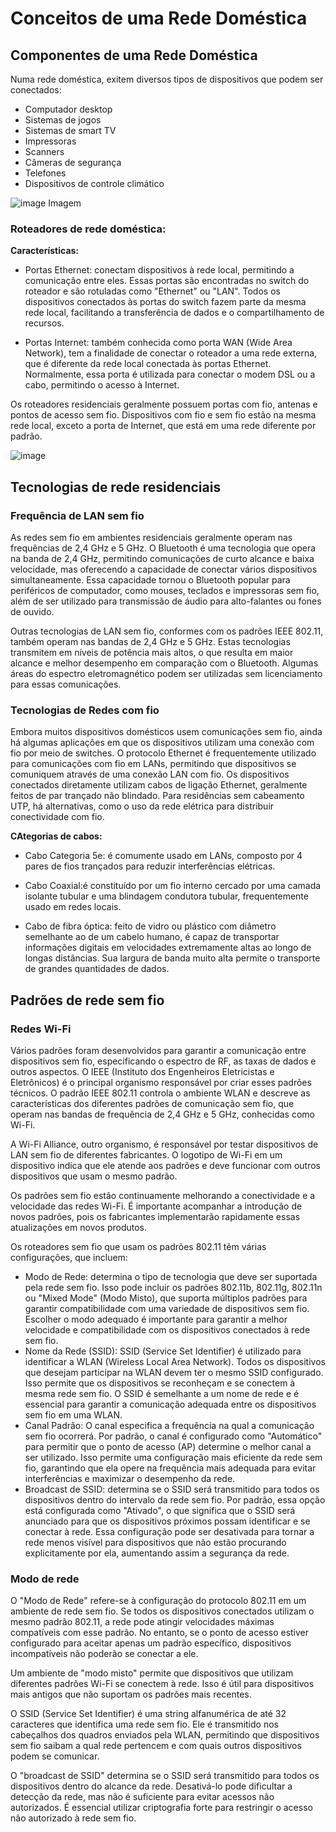 # Conceitos de uma Rede Doméstica

## Componentes de uma Rede Doméstica

Numa rede doméstica, exitem diversos tipos de dispositivos que podem ser conectados:

- Computador desktop
- Sistemas de jogos
- Sistemas de smart TV
- Impressoras
- Scanners
- Câmeras de segurança
- Telefones
- Dispositivos de controle climático

![image](https://github.com/micvet/quality-assurance/assets/86981990/977a90c2-6868-4513-a5ce-c289395484fb)
Imagem 

### Roteadores de rede doméstica:

**Características:**

* Portas Ethernet: conectam dispositivos à rede local, permitindo a comunicação entre eles. Essas portas são encontradas no switch do roteador e são rotuladas 
como "Ethernet" ou "LAN". Todos os dispositivos conectados às portas do switch fazem parte da mesma rede local, facilitando a transferência de dados e o 
compartilhamento de recursos.

* Portas Internet: também conhecida como porta WAN (Wide Area Network), tem a finalidade de conectar o roteador a uma rede externa, que é diferente da rede local 
conectada às portas Ethernet. Normalmente, essa porta é utilizada para conectar o modem DSL ou a cabo, permitindo o acesso à Internet.

Os roteadores residenciais geralmente possuem portas com fio, antenas e pontos de acesso sem fio. Dispositivos com fio e sem fio estão na mesma rede local, 
exceto a porta de Internet, que está em uma rede diferente por padrão.

![image](https://github.com/micvet/quality-assurance/assets/86981990/b0609d3b-b6c0-4d56-ad14-f68d6e97638d)

## Tecnologias de rede residenciais

### Frequência de LAN sem fio

As redes sem fio em ambientes residenciais geralmente operam nas frequências de 2,4 GHz e 5 GHz. O Bluetooth é uma tecnologia que opera na banda de 2,4 GHz, 
permitindo comunicações de curto alcance e baixa velocidade, mas oferecendo a capacidade de conectar vários dispositivos simultaneamente. Essa capacidade tornou o 
Bluetooth popular para periféricos de computador, como mouses, teclados e impressoras sem fio, além de ser utilizado para transmissão de áudio para alto-falantes 
ou fones de ouvido.

Outras tecnologias de LAN sem fio, conformes com os padrões IEEE 802.11, também operam nas bandas de 2,4 GHz e 5 GHz. Estas tecnologias transmitem em níveis de potência mais altos, o que resulta em maior alcance e melhor desempenho em comparação com o Bluetooth. Algumas áreas do espectro eletromagnético podem ser utilizadas sem licenciamento para essas comunicações.

### Tecnologias de Redes com fio

Embora muitos dispositivos domésticos usem comunicações sem fio, ainda há algumas aplicações em que os dispositivos utilizam uma conexão com fio por meio de 
switches. O protocolo Ethernet é frequentemente utilizado para comunicações com fio em LANs, permitindo que dispositivos se comuniquem através de uma conexão LAN 
com fio.
Os dispositivos conectados diretamente utilizam cabos de ligação Ethernet, geralmente feitos de par trançado não blindado. Para residências sem cabeamento UTP, 
há alternativas, como o uso da rede elétrica para distribuir conectividade com fio.

**CAtegorias de cabos:** 

* Cabo Categoria 5e: é comumente usado em LANs, composto por 4 pares de fios trançados para reduzir interferências elétricas.

* Cabo Coaxial:é constituído por um fio interno cercado por uma camada isolante tubular e uma blindagem condutora tubular, frequentemente usado em redes locais.

* Cabo de fibra óptica:  feito de vidro ou plástico com diâmetro semelhante ao de um cabelo humano, é capaz de transportar informações digitais em velocidades 
extremamente altas ao longo de longas distâncias. Sua largura de banda muito alta permite o transporte de grandes quantidades de dados.

## Padrões de rede sem fio

### Redes Wi-Fi

Vários padrões foram desenvolvidos para garantir a comunicação entre dispositivos sem fio, especificando o espectro de RF, as taxas de dados e outros aspectos. 
O IEEE (Instituto dos Engenheiros Eletricistas e Eletrônicos) é o principal organismo responsável por criar esses padrões técnicos. O padrão IEEE 802.11 
controla o ambiente WLAN e descreve as características dos diferentes padrões de comunicação sem fio, que operam nas bandas de frequência de 2,4 GHz e 5 GHz, 
conhecidas como Wi-Fi.

A Wi-Fi Alliance, outro organismo, é responsável por testar dispositivos de LAN sem fio de diferentes fabricantes. O logotipo de Wi-Fi em um dispositivo indica 
que ele atende aos padrões e deve funcionar com outros dispositivos que usam o mesmo padrão.

Os padrões sem fio estão continuamente melhorando a conectividade e a velocidade das redes Wi-Fi. É importante acompanhar a introdução de novos padrões, pois os 
fabricantes implementarão rapidamente essas atualizações em novos produtos.

Os roteadores sem fio que usam os padrões 802.11 têm várias configurações, que incluem:

* Modo de Rede: determina o tipo de tecnologia que deve ser suportada pela rede sem fio. Isso pode incluir os padrões 802.11b, 802.11g, 802.11n ou "Mixed Mode" 
(Modo Misto), que suporta múltiplos padrões para garantir compatibilidade com uma variedade de dispositivos sem fio. Escolher o modo adequado é importante para 
garantir a melhor velocidade e compatibilidade com os dispositivos conectados à rede sem fio.
* Nome da Rede (SSID): SSID (Service Set Identifier) é utilizado para identificar a WLAN (Wireless Local Area Network). Todos os dispositivos que desejam 
participar na WLAN devem ter o mesmo SSID configurado. Isso permite que os dispositivos se reconheçam e se conectem à mesma rede sem fio. O SSID é semelhante 
a um nome de rede e é essencial para garantir a comunicação adequada entre os dispositivos sem fio em uma WLAN.
* Canal Padrão: O canal especifica a frequência na qual a comunicação sem fio ocorrerá. Por padrão, o canal é configurado como "Automático" para permitir que o 
ponto de acesso (AP) determine o melhor canal a ser utilizado. Isso permite uma configuração mais eficiente da rede sem fio, garantindo que ela opere na frequência mais adequada para evitar interferências e maximizar o desempenho da rede. 
* Broadcast de SSID: determina se o SSID será transmitido para todos os dispositivos dentro do intervalo da rede sem fio. Por padrão, essa opção está configurada 
como "Ativado", o que significa que o SSID será anunciado para que os dispositivos próximos possam identificar e se conectar à rede. Essa configuração pode ser 
desativada para tornar a rede menos visível para dispositivos que não estão procurando explicitamente por ela, aumentando assim a segurança da rede.

### Modo de rede


O "Modo de Rede" refere-se à configuração do protocolo 802.11 em um ambiente de rede sem fio. Se todos os dispositivos conectados utilizam o mesmo padrão 
802.11, a rede pode atingir velocidades máximas compatíveis com esse padrão. No entanto, se o ponto de acesso estiver configurado para aceitar apenas um 
padrão específico, dispositivos incompatíveis não poderão se conectar a ele.

Um ambiente de "modo misto" permite que dispositivos que utilizam diferentes padrões Wi-Fi se conectem à rede. Isso é útil para dispositivos mais antigos 
que não suportam os padrões mais recentes.

O SSID (Service Set Identifier) é uma string alfanumérica de até 32 caracteres que identifica uma rede sem fio. Ele é transmitido nos cabeçalhos dos quadros 
enviados pela WLAN, permitindo que dispositivos sem fio saibam a qual rede pertencem e com quais outros dispositivos podem se comunicar.

O "broadcast de SSID" determina se o SSID será transmitido para todos os dispositivos dentro do alcance da rede. Desativá-lo pode dificultar a detecção da rede, 
mas não é suficiente para evitar acessos não autorizados. É essencial utilizar criptografia forte para restringir o acesso não autorizado à rede sem fio.
















